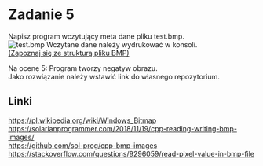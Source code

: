 
# Zadanie 5

Napisz program wczytujący meta dane pliku test.bmp.  
![test.bmp](./test.bmp)
Wczytane dane należy wydrukować w konsoli.  
[(Zapoznaj się ze strukturą pliku BMP)](https://pl.wikipedia.org/wiki/Windows_Bitmap)

Na ocenę 5: Program tworzy negatyw obrazu.  
Jako rozwiązanie należy wstawić link do własnego repozytorium.

## Linki

https://pl.wikipedia.org/wiki/Windows_Bitmap  
https://solarianprogrammer.com/2018/11/19/cpp-reading-writing-bmp-images/  
https://github.com/sol-prog/cpp-bmp-images  
https://stackoverflow.com/questions/9296059/read-pixel-value-in-bmp-file  
